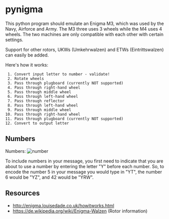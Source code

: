 # pynigma

This python program should emulate an Enigma M3, which was used by the Navy, Airforce and Army. The M3 three uses 3 wheels while the M4 uses 4 wheels. The two machines are only compatible with each other with certain settings.

Support for other rotors, UKWs (Umkehrwalzen) and ETWs (Eintrittswalzen) can easily be added.

Here's how it works:

     1. Convert input letter to number - validate!
     2. Rotate wheels
     3. Pass through plugboard (currently NOT supported)
     4. Pass through right-hand wheel
     5. Pass through middle wheel
     6. Pass through left-hand wheel
     7. Pass through reflector
     8. Pass through left-hand wheel
     9. Pass through middle wheel
    10. Pass through right-hand wheel
    11. Pass through plugboard (currently NOT supported)
    12. Convert to output letter

## Numbers

Numbers:
![number](http://enigma.louisedade.co.uk/numberkeys.png)

To include numbers in your message, you first need to indicate that you are about to use a number by entering the letter "Y" before each number. So, to encode the number 5 in your message you would type in "YT", the number 6 would be "YZ", and 42 would be "YRW".

## Resources
- http://enigma.louisedade.co.uk/howitworks.html
- https://de.wikipedia.org/wiki/Enigma-Walzen (Rotor information)
